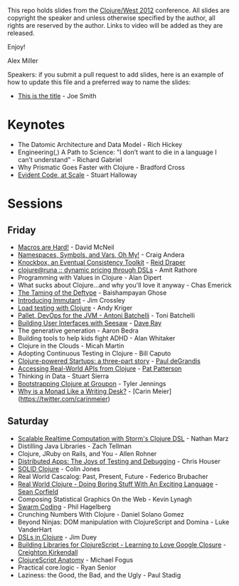 This repo holds slides from the [Clojure/West 2012](http://clojurewest.org) conference.  All slides are copyright the speaker and unless otherwise specified by the author, all rights are reserved by the author.  Links to video will be added as they are released. 

Enjoy!

Alex Miller

Speakers: if you submit a pull request to add slides, here is an example of how to update this file and a preferred way 
to name the slides:

* [This is the title](https://github.com/strangeloop/clojurewest2012-slides/raw/master/Smith-ThisIsTheTitle.pdf) - Joe Smith 


# Keynotes

* The Datomic Architecture and Data Model - Rich Hickey
* Engineering(,) A Path to Science: "I don’t want to die in a language I can’t understand" - Richard Gabriel
* Why Prismatic Goes Faster with Clojure - Bradford Cross
* [Evident Code, at Scale](https://github.com/strangeloop/clojurewest2012-slides/raw/master/Halloway-EvidentCodeAtScale.pdf) - Stuart Halloway

# Sessions

## Friday

* [Macros are Hard!](https://github.com/strangeloop/clojurewest2012-slides/raw/master/McNeil-MacrosAreHard.zip) -  David McNeil
* [Namespaces, Symbols, and Vars, Oh My!](https://github.com/strangeloop/clojurewest2012-slides/raw/master/Andera-Namespaces-Symbols-Vars.zip) - Craig Andera
* [Knockbox, an Eventual Consistency Toolkit](http://reiddraper.github.com/knockbox-slides/) - [Reid Draper](https://twitter.com/#!/reiddraper)
* [clojure@runa :: dynamic pricing through DSLs](https://github.com/strangeloop/clojurewest2012-slides/raw/master/Rathore-Runa.pdf) - Amit Rathore
* Programming with Values in Clojure - Alan Dipert
* What sucks about Clojure...and why you'll love it anyway - Chas Emerick
* [The Taming of the Deftype](https://github.com/strangeloop/clojurewest2012-slides/raw/master/Taming_of_The_Deftype_Baishampayan_Ghose.pdf) - Baishampayan Ghose
* [Introducing Immutant](https://github.com/strangeloop/clojurewest2012-slides/raw/master/Crossley-Introducing-Immutant.pdf) - Jim Crossley
* [Load testing with Clojure](https://github.com/strangeloop/clojurewest2012-slides/raw/master/kriger-load_testing_with_clojure.tbz) - Andy Kriger
* [Pallet, DevOps for the JVM - Antoni Batchelli](https://github.com/strangeloop/clojurewest2012-slides/raw/master/tbatchelli-pallet-devops-for-the-jvm.pdf) - Toni Batchelli
* [Building User Interfaces with Seesaw](http://darevay.com/talks/clojurewest2012) - [Dave Ray](http://twitter.com/darevay)
* The generative generation - Aaron Bedra
* Building tools to help kids fight ADHD - Alan Whitaker
* Clojure in the Clouds - Micah Martin
* Adopting Continuous Testing in Clojure - Bill Caputo
* [Clojure-powered Startups: a three-part story](https://github.com/strangeloop/clojurewest2012-slides/raw/master/deGrandis-ClojurePoweredStartups.pdf) - [Paul deGrandis](https://twitter.com/ohpauleez)
* [Accessing Real-World APIs from Clojure](https://github.com/strangeloop/clojurewest2012-slides/raw/master/Patterson-RealWorldAPIs.pdf) - [Pat Patterson](http://twitter.com/metadaddy)
* Thinking in Data - Stuart Sierra
* [Bootstrapping Clojure at Groupon](https://github.com/strangeloop/clojurewest2012-slides/raw/master/bootstrapping_clojure_at_groupon.pdf) - Tyler Jennings
* [Why is a Monad Like a Writing Desk?](https://github.com/strangeloop/clojurewest2012-slides/raw/master/monadWritingDesk.pdf) - [Carin Meier] (https://twitter.com/carinmeier)

## Saturday

* [Scalable Realtime Computation with Storm's Clojure DSL](https://github.com/strangeloop/clojurewest2012-slides/raw/master/marz-storm.pdf) - Nathan Marz
* Distilling Java Libraries - Zach Tellman
* Clojure, JRuby on Rails, and You - Allen Rohner
* [Distributed Apps: The Joys of Testing and Debugging](https://github.com/strangeloop/clojurewest2012-slides/raw/master/StackTraces-Longbottom-Chouser.svg) - Chris Houser
* [SOLID Clojure](https://github.com/strangeloop/clojurewest2012-slides/raw/master/trptcolin-SOLID-Clojure.pdf) - Colin Jones
* Real World Cascalog: Past, Present, Future - Federico Brubacher
* [Real World Clojure - Doing Boring Stuff With An Exciting Language](https://github.com/strangeloop/clojurewest2012-slides/raw/master/Corfield-Boring.pdf) - [Sean Corfield](http://corfield.org)
* Composing Statistical Graphics On the Web - Kevin Lynagh
* [Swarm Coding](https://github.com/strangeloop/clojurewest2012-slides/raw/master/Hagelberg-SwarmCoding.pdf) - Phil Hagelberg
* Crunching Numbers With Clojure - Daniel Solano Gomez
* Beyond Ninjas: DOM manipulation with ClojureScript and Domina - Luke VanderHart
* [DSLs in Clojure](https://github.com/strangeloop/clojurewest2012-slides/raw/master/Duey-DSLs.pdf) - Jim Duey
* [Building Libraries for ClojureScript - Learning to Love Google Closure](http://ckirkendall.github.com/Presentations/ClojureWest/) - [Creighton Kirkendall](http://twitter.com/crkirkendall)
* [ClojureScript Anatomy](https://github.com/strangeloop/clojurewest2012-slides/raw/master/CLJS_clojure-west-FOGUS.pdf) - Michael Fogus
* Practical core.logic - Ryan Senior
* Laziness: the Good, the Bad, and the Ugly - Paul Stadig
